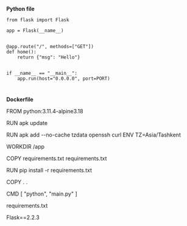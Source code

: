 **Python file**


```
from flask import Flask

app = Flask(__name__)


@app.route("/", methods=["GET"])
def home():
    return {"msg": "Hello"}


if __name__ == "__main__":
    app.run(host="0.0.0.0", port=PORT)
```

#    
**Dockerfile**

FROM python:3.11.4-alpine3.18

RUN apk update

RUN apk add --no-cache tzdata openssh curl
ENV TZ=Asia/Tashkent

WORKDIR /app

COPY requirements.txt requirements.txt

RUN pip install -r requirements.txt

COPY . .

CMD [ "python", "main.py" ]

requirements.txt

Flask==2.2.3
